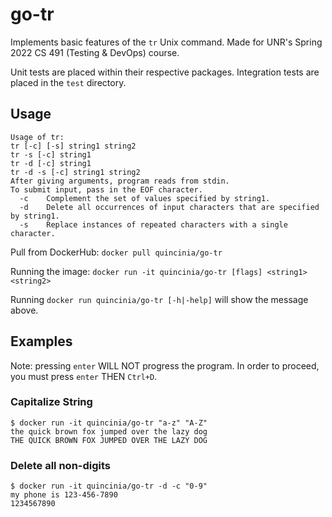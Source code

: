# go-tr

Implements basic features of the `tr` Unix command. Made for UNR's Spring 2022 CS 491 (Testing &amp; DevOps) course.

Unit tests are placed within their respective packages. Integration tests are placed in the `test` directory.

## Usage

```
Usage of tr:
tr [-c] [-s] string1 string2
tr -s [-c] string1
tr -d [-c] string1
tr -d -s [-c] string1 string2
After giving arguments, program reads from stdin.
To submit input, pass in the EOF character.
  -c    Complement the set of values specified by string1.
  -d    Delete all occurrences of input characters that are specified by string1.
  -s    Replace instances of repeated characters with a single character.
```

Pull from DockerHub: `docker pull quincinia/go-tr`

Running the image: `docker run -it quincinia/go-tr [flags] <string1> <string2>`

Running `docker run quincinia/go-tr [-h|-help]` will show the message above.

## Examples

Note: pressing `enter` WILL NOT progress the program. In order to proceed, you must press `enter` THEN `Ctrl+D`.

### Capitalize String

```
$ docker run -it quincinia/go-tr "a-z" "A-Z"
the quick brown fox jumped over the lazy dog
THE QUICK BROWN FOX JUMPED OVER THE LAZY DOG
```

### Delete all non-digits

```
$ docker run -it quincinia/go-tr -d -c "0-9"
my phone is 123-456-7890
1234567890
```
